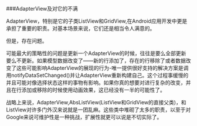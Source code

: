 
###AdapterView及对它的不满

AdapterView，特别是它的子类ListView和GridView,在Android应用开发中更是承担了重要的职责。对基本场景来说，它们还是相当令人满意的。

但是，存在问题。

可能最大的策略性的问题是更新一个AdapterView的时候，往往是要么全部更新要么不更新。如果模型数据改变了——新的行添加了，存在的行移除了或者数据改变了这些可能影响AdapterView的展现的行为-唯一提供很好支持的解决方案是调用notifyDataSetChanged()并让AdapterView重新构建自己。这个过程事缓慢的并且可能对像选择状态这样的事物有影响。如果你真的想要对进行复杂的改变，并且在行添加或移除的时候使用动画效果，这已经没有一半的可能性了。

战略上来说，AdapterView,AbsListView(ListView和GridView的直接父类)，和ListView对许多门外汉来说就是一团乱麻。这些类中堆砌了太多的职责，以至于对Google来说可维护性是一种挑战，扩展性就更可以说是不切实际了。






